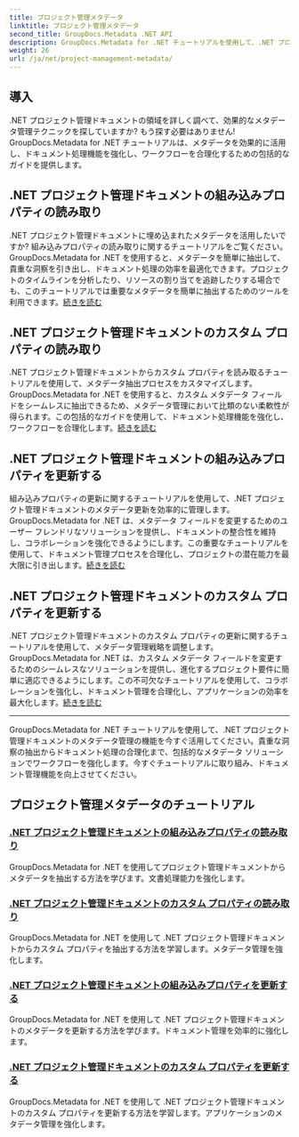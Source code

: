 ```yaml
---
title: プロジェクト管理メタデータ
linktitle: プロジェクト管理メタデータ
second_title: GroupDocs.Metadata .NET API
description: GroupDocs.Metadata for .NET チュートリアルを使用して、.NET プロジェクト管理ドキュメントの可能性を最大限に引き出します。メタデータを簡単に抽出、更新、管理します。
weight: 26
url: /ja/net/project-management-metadata/
---
```


## 導入

.NET プロジェクト管理ドキュメントの領域を詳しく調べて、効果的なメタデータ管理テクニックを探していますか? もう探す必要はありません! GroupDocs.Metadata for .NET チュートリアルは、メタデータを効果的に活用し、ドキュメント処理機能を強化し、ワークフローを合理化するための包括的なガイドを提供します。

## .NET プロジェクト管理ドキュメントの組み込みプロパティの読み取り

.NET プロジェクト管理ドキュメントに埋め込まれたメタデータを活用したいですか? 組み込みプロパティの読み取りに関するチュートリアルをご覧ください。GroupDocs.Metadata for .NET を使用すると、メタデータを簡単に抽出して、貴重な洞察を引き出し、ドキュメント処理の効率を最適化できます。プロジェクトのタイムラインを分析したり、リソースの割り当てを追跡したりする場合でも、このチュートリアルでは重要なメタデータを簡単に抽出するためのツールを利用できます。[続きを読む](./read-built-in-properties-project-management-documents/)

## .NET プロジェクト管理ドキュメントのカスタム プロパティの読み取り

.NET プロジェクト管理ドキュメントからカスタム プロパティを読み取るチュートリアルを使用して、メタデータ抽出プロセスをカスタマイズします。GroupDocs.Metadata for .NET を使用すると、カスタム メタデータ フィールドをシームレスに抽出できるため、メタデータ管理において比類のない柔軟性が得られます。この包括的なガイドを使用して、ドキュメント処理機能を強化し、ワークフローを合理化します。[続きを読む](./read-custom-properties-project-management-documents/)

## .NET プロジェクト管理ドキュメントの組み込みプロパティを更新する

組み込みプロパティの更新に関するチュートリアルを使用して、.NET プロジェクト管理ドキュメントのメタデータ更新を効率的に管理します。GroupDocs.Metadata for .NET は、メタデータ フィールドを変更するためのユーザー フレンドリなソリューションを提供し、ドキュメントの整合性を維持し、コラボレーションを強化できるようにします。この重要なチュートリアルを使用して、ドキュメント管理プロセスを合理化し、プロジェクトの潜在能力を最大限に引き出します。[続きを読む](./update-built-in-properties-project-management-documents/)

## .NET プロジェクト管理ドキュメントのカスタム プロパティを更新する

.NET プロジェクト管理ドキュメントのカスタム プロパティの更新に関するチュートリアルを使用して、メタデータ管理戦略を調整します。 GroupDocs.Metadata for .NET は、カスタム メタデータ フィールドを変更するためのシームレスなソリューションを提供し、進化するプロジェクト要件に簡単に適応できるようにします。この不可欠なチュートリアルを使用して、コラボレーションを強化し、ドキュメント管理を合理化し、アプリケーションの効率を最大化します。[続きを読む](./update-custom-properties-project-management-documents/)

----

GroupDocs.Metadata for .NET チュートリアルを使用して、.NET プロジェクト管理ドキュメントのメタデータ管理の機能を今すぐ活用してください。貴重な洞察の抽出からドキュメント処理の合理化まで、包括的なメタデータ ソリューションでワークフローを強化します。今すぐチュートリアルに取り組み、ドキュメント管理機能を向上させてください。
## プロジェクト管理メタデータのチュートリアル
### [.NET プロジェクト管理ドキュメントの組み込みプロパティの読み取り](./read-built-in-properties-project-management-documents/)
GroupDocs.Metadata for .NET を使用してプロジェクト管理ドキュメントからメタデータを抽出する方法を学びます。文書処理能力を強化します。
### [.NET プロジェクト管理ドキュメントのカスタム プロパティの読み取り](./read-custom-properties-project-management-documents/)
GroupDocs.Metadata for .NET を使用して .NET プロジェクト管理ドキュメントからカスタム プロパティを抽出する方法を学習します。メタデータ管理を強化します。
### [.NET プロジェクト管理ドキュメントの組み込みプロパティを更新する](./update-built-in-properties-project-management-documents/)
GroupDocs.Metadata for .NET を使用して .NET プロジェクト管理ドキュメントのメタデータを更新する方法を学びます。ドキュメント管理を効率的に強化します。
### [.NET プロジェクト管理ドキュメントのカスタム プロパティを更新する](./update-custom-properties-project-management-documents/)
GroupDocs.Metadata for .NET を使用して .NET プロジェクト管理ドキュメントのカスタム プロパティを更新する方法を学習します。アプリケーションのメタデータ管理を強化します。